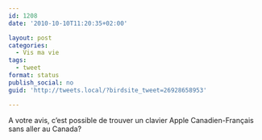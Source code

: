 ```yaml
---
id: 1208
date: '2010-10-10T11:20:35+02:00'

layout: post
categories:
  - Vis ma vie
tags:
  - tweet
format: status
publish_social: no
guid: 'http://tweets.local/?birdsite_tweet=26928658953'

---
```


A votre avis, c’est possible de trouver un clavier Apple Canadien-Français sans aller au Canada?